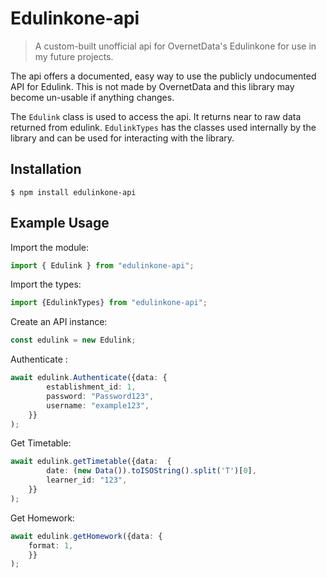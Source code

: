 # Edulinkone-api

> A custom-built unofficial api for OvernetData's Edulinkone for use in my future projects.

The api offers a documented, easy way to use the publicly undocumented API for Edulink. This is not made by OvernetData
and this library may become un-usable if anything changes.

The `Edulink` class is used to access the api. It returns near to raw data returned from edulink.
`EdulinkTypes` has the classes used internally by the library and can be used for interacting with the library.

## Installation

``` $ npm install edulinkone-api ```

## Example Usage

Import the module:
```ts
import { Edulink } from "edulinkone-api";
```

Import the types:
```ts
import {EdulinkTypes} from "edulinkone-api";
```

Create an API instance:
```ts
const edulink = new Edulink;
```

Authenticate :
```ts
await edulink.Authenticate({data: {
        establishment_id: 1,
        password: "Password123",
        username: "example123",
    }}
);
```

Get Timetable:
```ts
await edulink.getTimetable({data:  {
        date: (new Data()).toISOString().split('T')[0],
        learner_id: "123",
    }}
);
```

Get Homework:
```ts
await edulink.getHomework({data: {
	format: 1,
    }}
);
```
